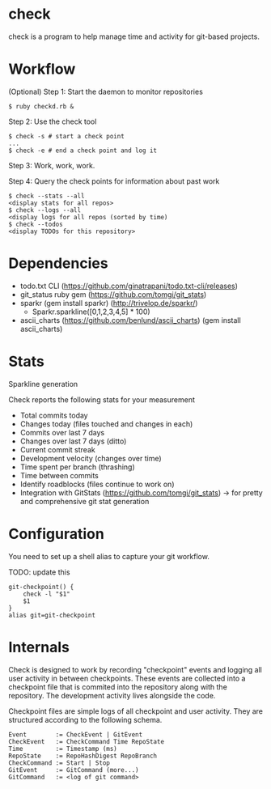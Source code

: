 # check
check is a program to help manage time and activity for git-based projects.    

# Workflow

(Optional) Step 1: Start the daemon to monitor repositories
```
$ ruby checkd.rb &
```

Step 2: Use the check tool
```
$ check -s # start a check point
...
$ check -e # end a check point and log it
```

Step 3: Work, work, work.

Step 4: Query the check points for information about past work
```
$ check --stats --all
<display stats for all repos>
$ check --logs --all
<display logs for all repos (sorted by time)
$ check --todos 
<display TODOs for this repository>
```

# Dependencies

- todo.txt CLI (https://github.com/ginatrapani/todo.txt-cli/releases)
- git_status ruby gem (https://github.com/tomgi/git_stats)
- sparkr (gem install sparkr) (http://trivelop.de/sparkr/)
    - Sparkr.sparkline([0,1,2,3,4,5] * 100)
- ascii_charts (https://github.com/benlund/ascii_charts) (gem install ascii_charts)

# Stats

Sparkline generation

Check reports the following stats for your measurement

- Total commits today
- Changes today (files touched and changes in each)
- Commits over last 7 days
- Changes over last 7 days (ditto)
- Current commit streak
- Development velocity (changes over time)
- Time spent per branch (thrashing)
- Time between commits
- Identify roadblocks (files continue to work on)
- Integration with GitStats (https://github.com/tomgi/git_stats) -> for pretty and comprehensive git stat generation

# Configuration

You need to set up a shell alias to capture your git workflow. 

TODO: update this
```
git-checkpoint() {
    check -l "$1"
    $1 
}
alias git=git-checkpoint
```

# Internals

Check is designed to work by recording "checkpoint" events and logging all
user activity in between checkpoints. These events are collected into a 
checkpoint file that is commited into the repository along with the 
repository. The development activity lives alongside the code. 

Checkpoint files are simple logs of all checkpoint and user activity.
They are structured according to the following schema.

```
Event        := CheckEvent | GitEvent
CheckEvent   := CheckCommand Time RepoState
Time         := Timestamp (ms)
RepoState    := RepoHashDigest RepoBranch
CheckCommand := Start | Stop
GitEvent     := GitCommand (more...)
GitCommand   := <log of git command>
```

